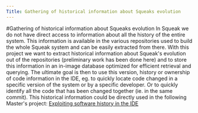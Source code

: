 ```yaml
---
Title: Gathering of historical information about Squeaks evolution
---
```

#Gathering of historical information about Squeaks evolution
In Squeak we do not have direct access to information about all the history of the entire system. This information is available in the various repositories used to build the whole Squeak system and can be easily extracted from there. With this project we want to extract historical information about Squeak's evolution out of the repositories (preliminary work has been done here) and to store this information in an in-image database optimized for efficient retrieval and querying. 
The ultimate goal is then to use this version, history or ownership of code information in the IDE, eg. to quickly locate code changed in a specific version of the system or by a specific developer. Or to quickly identify all the code that has been changed together (ie. in the same commit). 
This historical information could be directly used in the following Master's project: [Exploiting software history in the IDE](%base_url%/wiki/projects/mastersbachelorsprojects/obsolete/exploitingsoftwarehistoryintheide)
